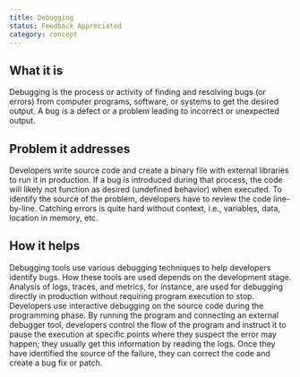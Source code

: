 ```yaml
---
title: Debugging
status: Feedback Appreciated
category: concept
---
```


## What it is
Debugging is the process or activity of finding and resolving bugs (or errors) from computer programs, software, or systems to get the desired output. A bug is a defect or a problem leading to incorrect or unexpected output.

## Problem it addresses
Developers write source code and create a binary file with external libraries to run it in production. If a bug is introduced during that process, the code will likely not function as desired (undefined behavior) when executed. To identify the source of the problem, developers have to review the code line-by-line. Catching errors is quite hard without context, i.e., variables, data, location in memory, etc.

## How it helps
Debugging tools use various debugging techniques to help developers identify bugs. How these tools are used depends on the development stage. Analysis of logs, traces, and metrics, for instance, are used for debugging directly in production without requiring program execution to stop. Developers use interactive debugging on the source code during the programming phase. By running the program and connecting an external debugger tool, developers control the flow of the program and instruct it to pause the execution at specific points where they suspect the error may happen; they usually get this information by reading the logs. Once they have identified the source of the failure, they can correct the code and create a bug fix or patch.

